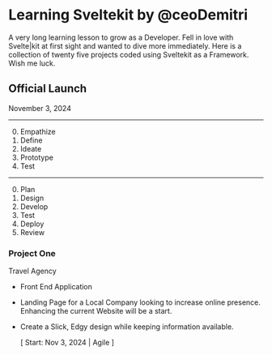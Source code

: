 # Learning Sveltekit by @ceoDemitri

A very long learning lesson to grow as a Developer. Fell in love with Svelte|kit at first sight and wanted to dive more immediately. Here is a collection of twenty five projects coded using Sveltekit as a Framework. Wish me luck.

## Official Launch

November 3, 2024

---

0. Empathize
1. Define
2. Ideate
3. Prototype
4. Test

---

0. Plan
1. Design
2. Develop
3. Test
4. Deploy
5. Review

### Project One

Travel Agency

- Front End Application
- Landing Page for a Local Company looking to increase online presence.
  Enhancing the current Website will be a start.
- Create a Slick, Edgy design while keeping information available.

  [ Start: Nov 3, 2024 | Agile ]
